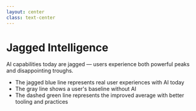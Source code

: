 ```yaml
---
layout: center
class: text-center
---
```


# Jagged Intelligence

AI capabilities today are jagged — users experience both powerful peaks and disappointing troughs.

<JaggedIntelligence :peaks="10" />

- The jagged blue line represents real user experiences with AI today
- The gray line shows a user's baseline without AI
- The dashed green line represents the improved average with better tooling and practices
